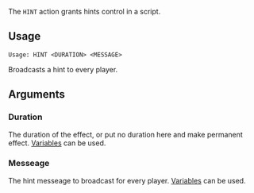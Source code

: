 The `HINT` action grants hints control in a script.

## Usage
```
Usage: HINT <DURATION> <MESSAGE>
```
Broadcasts a hint to every player.

## Arguments

### Duration
The duration of the effect, or put no duration here and make permanent effect. [Variables](https://github.com/Thundermaker300/ScriptedEvents/wiki/Variables) can be used.  
### Messeage
The hint messeage to broadcast for every player. [Variables](https://github.com/Thundermaker300/ScriptedEvents/wiki/Variables) can be used.  